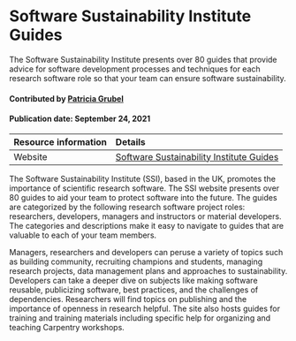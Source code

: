 # Software Sustainability Institute Guides 
<!-- deck text start -->
 
The Software Sustainability Institute presents over 80 guides that provide
advice for software development processes and techniques for each research software role so that your team can ensure software sustainability.

<!-- deck text end --> 

#### Contributed by [Patricia Grubel](https://github.com/pagrubel "Patricia Grubel")
#### Publication date: September 24, 2021

Resource information | Details
:--- | :--- 
Website | [Software Sustainability Institute Guides](https://www.software.ac.uk/resources/guides)

The Software Sustainability Institute (SSI), based in the UK,
promotes the importance of scientific research software. The SSI
website presents over 80 guides to aid your team to protect
software into the future. The guides are categorized by the
following research software project roles: researchers,
developers, managers and instructors or material developers. The
categories and descriptions make it easy to navigate to guides
that are valuable to each of your team members. 

Managers, researchers and developers can peruse a variety of topics such as building community, recruiting champions and students, managing research projects, data management plans and approaches to sustainability. Developers can take a deeper dive on subjects like making software reusable, publicizing software, best practices, and the challenges of dependencies. Researchers will find topics on publishing and the importance of openness in research helpful. The site also hosts guides for training and training materials including specific help for organizing and teaching Carpentry workshops. 

<!-- 
Publish: preview
RSS update: 2023-09-24
Categories: Skills
Topics: Personal Productivity and Sustainability 
-->
